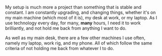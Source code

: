 My setup is much more a project than something that is stable and constant. I am constantly upgrading, and changing things, whether it's on my main machine (which most of it is), my desk at work, or my laptop. As I use technology every day, for many, __many__ hours, I need it to work brilliantly, and not hold me back from anything I want to do.

As well as my main desk, there are a few other machines I use often, namely my laptop, work rig, and my phone. All of which follow the same criteria of not holding me back from whatever I to do.

